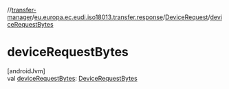 //[transfer-manager](../../../index.md)/[eu.europa.ec.eudi.iso18013.transfer.response](../index.md)/[DeviceRequest](index.md)/[deviceRequestBytes](device-request-bytes.md)

# deviceRequestBytes

[androidJvm]\
val [deviceRequestBytes](device-request-bytes.md): [DeviceRequestBytes](../index.md#-1826744921%2FClasslikes%2F-360525760)
